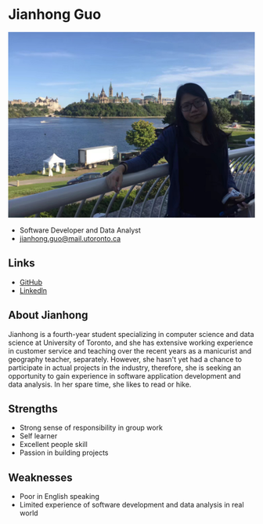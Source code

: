 # Jianhong Guo

![Jianhong Guo Profile](./Jianhong_Guo.jpg)

- Software Developer and Data Analyst
- jianhong.guo@mail.utoronto.ca

## Links

- [GitHub](https://github.com/Jianhong-Guo)
- [Linkedln](https://www.linkedin.com/in/jianhong-guo-737212220/)

## About Jianhong

Jianhong is a fourth-year student specializing in computer science and data science at University of Toronto, and she has extensive working experience in customer service and teaching over the recent years as a manicurist and geography teacher, separately. However, she hasn't yet had a chance to participate in actual projects in the industry, therefore, she is seeking an opportunity to gain experience in software application development and data analysis. In her spare time, she likes to read or hike.

## Strengths

- Strong sense of responsibility in group work
- Self learner
- Excellent people skill
- Passion in building projects


## Weaknesses

- Poor in English speaking
- Limited experience of software development and data analysis in real world 
